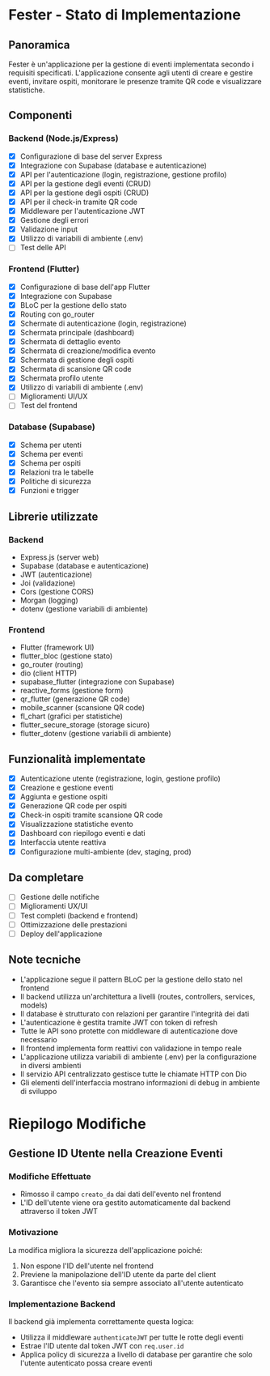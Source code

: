 # Fester - Stato di Implementazione

## Panoramica
Fester è un'applicazione per la gestione di eventi implementata secondo i requisiti specificati. L'applicazione consente agli utenti di creare e gestire eventi, invitare ospiti, monitorare le presenze tramite QR code e visualizzare statistiche.

## Componenti

### Backend (Node.js/Express)
- [x] Configurazione di base del server Express
- [x] Integrazione con Supabase (database e autenticazione)
- [x] API per l'autenticazione (login, registrazione, gestione profilo)
- [x] API per la gestione degli eventi (CRUD)
- [x] API per la gestione degli ospiti (CRUD)
- [x] API per il check-in tramite QR code
- [x] Middleware per l'autenticazione JWT
- [x] Gestione degli errori
- [x] Validazione input
- [x] Utilizzo di variabili di ambiente (.env)
- [ ] Test delle API

### Frontend (Flutter)
- [x] Configurazione di base dell'app Flutter
- [x] Integrazione con Supabase
- [x] BLoC per la gestione dello stato
- [x] Routing con go_router
- [x] Schermate di autenticazione (login, registrazione)
- [x] Schermata principale (dashboard)
- [x] Schermata di dettaglio evento
- [x] Schermata di creazione/modifica evento
- [x] Schermata di gestione degli ospiti
- [x] Schermata di scansione QR code
- [x] Schermata profilo utente
- [x] Utilizzo di variabili di ambiente (.env)
- [ ] Miglioramenti UI/UX
- [ ] Test del frontend

### Database (Supabase)
- [x] Schema per utenti
- [x] Schema per eventi
- [x] Schema per ospiti
- [x] Relazioni tra le tabelle
- [x] Politiche di sicurezza
- [x] Funzioni e trigger

## Librerie utilizzate

### Backend
- Express.js (server web)
- Supabase (database e autenticazione)
- JWT (autenticazione)
- Joi (validazione)
- Cors (gestione CORS)
- Morgan (logging)
- dotenv (gestione variabili di ambiente)

### Frontend
- Flutter (framework UI)
- flutter_bloc (gestione stato)
- go_router (routing)
- dio (client HTTP)
- supabase_flutter (integrazione con Supabase)
- reactive_forms (gestione form)
- qr_flutter (generazione QR code)
- mobile_scanner (scansione QR code)
- fl_chart (grafici per statistiche)
- flutter_secure_storage (storage sicuro)
- flutter_dotenv (gestione variabili di ambiente)

## Funzionalità implementate
- [x] Autenticazione utente (registrazione, login, gestione profilo)
- [x] Creazione e gestione eventi
- [x] Aggiunta e gestione ospiti
- [x] Generazione QR code per ospiti
- [x] Check-in ospiti tramite scansione QR code
- [x] Visualizzazione statistiche evento
- [x] Dashboard con riepilogo eventi e dati
- [x] Interfaccia utente reattiva
- [x] Configurazione multi-ambiente (dev, staging, prod)

## Da completare
- [ ] Gestione delle notifiche
- [ ] Miglioramenti UX/UI
- [ ] Test completi (backend e frontend)
- [ ] Ottimizzazione delle prestazioni
- [ ] Deploy dell'applicazione

## Note tecniche
- L'applicazione segue il pattern BLoC per la gestione dello stato nel frontend
- Il backend utilizza un'architettura a livelli (routes, controllers, services, models)
- Il database è strutturato con relazioni per garantire l'integrità dei dati
- L'autenticazione è gestita tramite JWT con token di refresh
- Tutte le API sono protette con middleware di autenticazione dove necessario
- Il frontend implementa form reattivi con validazione in tempo reale
- L'applicazione utilizza variabili di ambiente (.env) per la configurazione in diversi ambienti
- Il servizio API centralizzato gestisce tutte le chiamate HTTP con Dio
- Gli elementi dell'interfaccia mostrano informazioni di debug in ambiente di sviluppo

# Riepilogo Modifiche

## Gestione ID Utente nella Creazione Eventi

### Modifiche Effettuate
- Rimosso il campo `creato_da` dai dati dell'evento nel frontend
- L'ID dell'utente viene ora gestito automaticamente dal backend attraverso il token JWT

### Motivazione
La modifica migliora la sicurezza dell'applicazione poiché:
1. Non espone l'ID dell'utente nel frontend
2. Previene la manipolazione dell'ID utente da parte del client
3. Garantisce che l'evento sia sempre associato all'utente autenticato

### Implementazione Backend
Il backend già implementa correttamente questa logica:
- Utilizza il middleware `authenticateJWT` per tutte le rotte degli eventi
- Estrae l'ID utente dal token JWT con `req.user.id`
- Applica policy di sicurezza a livello di database per garantire che solo l'utente autenticato possa creare eventi 